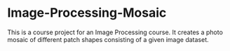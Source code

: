 # Image-Processing-Mosaic
This is a course project for an Image Processing course.
It creates a photo mosaic of different patch shapes consisting of a given image dataset.
